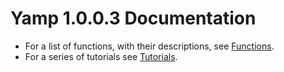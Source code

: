 # Yamp 1.0.0.3 Documentation

* For a list of functions,
  with their descriptions,
  see [Functions](https://github.com/Kove-W-O-Salter/Yamp/blob/master/doc/FUNCTONS.md).
* For a series of tutorials
  see [Tutorials](https://github.com/Kove-W-O-Salter/Yamp/blob/master/doc/tut/INDEX.md).
